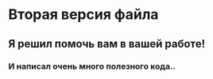 # Вторая версия файла

## Я решил помочь вам в вашей работе!

### И написал очень много полезного кода..
